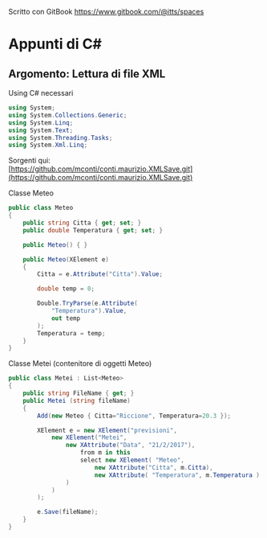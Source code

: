 Scritto con GitBook
https://www.gitbook.com/@itts/spaces

# Appunti di C\#

## Argomento: Lettura di file XML

Using C\# necessari

```csharp
using System;
using System.Collections.Generic;
using System.Linq;
using System.Text;
using System.Threading.Tasks;
using System.Xml.Linq;
```

Sorgenti qui:  
[https://github.com/mconti/conti.maurizio.XMLSave.git](https://github.com/mconti/conti.maurizio.XMLSave.git)

Classe Meteo

```csharp
public class Meteo
{
    public string Citta { get; set; }
    public double Temperatura { get; set; }

    public Meteo() { }

    public Meteo(XElement e)
    {
        Citta = e.Attribute("Citta").Value;

        double temp = 0;

        Double.TryParse(e.Attribute(
            "Temperatura").Value,
            out temp
        );
        Temperatura = temp;
    }
}
```

Classe Metei \(contenitore di oggetti Meteo\)

```csharp
public class Metei : List<Meteo>
{
    public string FileName { get; }
    public Metei (string fileName)
    {
        Add(new Meteo { Citta="Riccione", Temperatura=20.3 });

        XElement e = new XElement("previsioni",
            new XElement("Metei",
                new XAttribute("Data", "21/2/2017"),
                    from m in this
                    select new XElement( "Meteo", 
                        new XAttribute("Citta", m.Citta),
                        new XAttribute( "Temperatura", m.Temperatura )
                )
            )
        );

        e.Save(fileName);
    }
}
```

